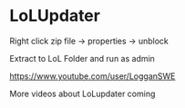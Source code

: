 LoLUpdater
==========

Right click zip file -> properties -> unblock

Extract to LoL Folder and run as admin

https://www.youtube.com/user/LogganSWE

More videos about LoLupdater coming
